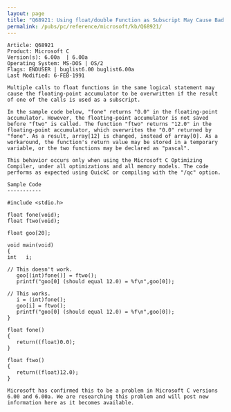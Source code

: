 ```yaml
---
layout: page
title: "Q68921: Using float/double Function as Subscript May Cause Bad Code"
permalink: /pubs/pc/reference/microsoft/kb/Q68921/
---
```


	Article: Q68921
	Product: Microsoft C
	Version(s): 6.00a  | 6.00a
	Operating System: MS-DOS | OS/2
	Flags: ENDUSER | buglist6.00 buglist6.00a
	Last Modified: 6-FEB-1991
	
	Multiple calls to float functions in the same logical statement may
	cause the floating-point accumulator to be overwritten if the result
	of one of the calls is used as a subscript.
	
	In the sample code below, "fone" returns "0.0" in the floating-point
	accumulator. However, the floating-point accumulator is not saved
	before "ftwo" is called. The function "ftwo" returns "12.0" in the
	floating-point accumulator, which overwrites the "0.0" returned by
	"fone". As a result, array[12] is changed, instead of array[0]. As a
	workaround, the function's return value may be stored in a temporary
	variable, or the two functions may be declared as "pascal".
	
	This behavior occurs only when using the Microsoft C Optimizing
	Compiler, under all optimizations and all memory models. The code
	performs as expected using QuickC or compiling with the "/qc" option.
	
	Sample Code
	-----------
	
	#include <stdio.h>
	
	float fone(void);
	float ftwo(void);
	
	float goo[20];
	
	void main(void)
	{
	int   i;
	
	// This doesn't work.
	   goo[(int)fone()] = ftwo();
	   printf("goo[0] (should equal 12.0) = %f\n",goo[0]);
	
	// This works.
	   i = (int)fone();
	   goo[i] = ftwo();
	   printf("goo[0] (should equal 12.0) = %f\n",goo[0]);
	}
	
	float fone()
	{
	   return((float)0.0);
	}
	
	float ftwo()
	{
	   return((float)12.0);
	}
	
	Microsoft has confirmed this to be a problem in Microsoft C versions
	6.00 and 6.00a. We are researching this problem and will post new
	information here as it becomes available.
